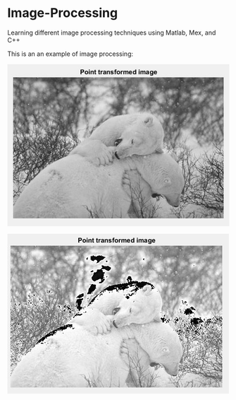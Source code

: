# Image-Processing
Learning different image processing techniques using Matlab, Mex, and C++

This is an an example of image processing:

![Alt text](https://github.com/aliomar/Image-Processing/blob/master/Point_Operations_and_Constrast_Adjustment/basic-photo.JPG "Unmodified Image")

![Alt text](https://github.com/aliomar/Image-Processing/blob/master/Point_Operations_and_Constrast_Adjustment/modified-image.JPG "Modified Image")
